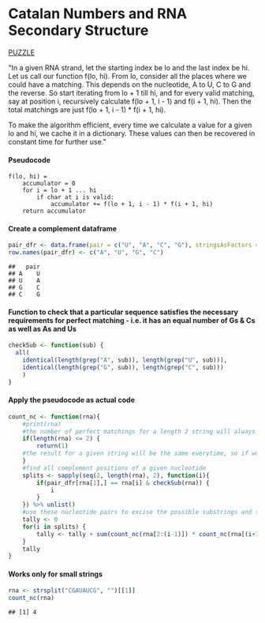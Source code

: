 Catalan Numbers and RNA Secondary Structure
================

[PUZZLE](http://rosalind.info/problems/cat/)

"In a given RNA strand, let the starting index be lo and the last index be hi. Let us call our function f(lo, hi). From lo, consider all the places where we could have a matching. This depends on the nucleotide, A to U, C to G and the reverse. So start iterating from lo + 1 till hi, and for every valid matching, say at position i, recursively calculate f(lo + 1, i - 1) and f(i + 1, hi). Then the total matchings are just f(lo + 1, i - 1) \* f(i + 1, hi).

To make the algorithm efficient, every time we calculate a value for a given lo and hi, we cache it in a dictionary. These values can then be recovered in constant time for further use."

#### Pseudocode

    f(lo, hi) =
        accumulator = 0
        for i = lo + 1 ... hi
            if char at i is valid:
                accumulator += f(lo + 1, i - 1) * f(i + 1, hi)
        return accumulator

#### Create a complement dataframe

``` r
pair_dfr <- data.frame(pair = c("U", "A", "C", "G"), stringsAsFactors = FALSE)
row.names(pair_dfr) <- c("A", "U", "G", "C")
```

    ##   pair
    ## A    U
    ## U    A
    ## G    C
    ## C    G

#### Function to check that a particular sequence satisfies the necessary requirements for perfect matching - i.e. it has an equal number of Gs & Cs as well as As and Us

``` r
checkSub <- function(sub) {
  all(
    identical(length(grep("A", sub)), length(grep("U", sub))),
    identical(length(grep("G", sub)), length(grep("C", sub)))
    )
}
```

#### Apply the pseudocode as actual code

``` r
count_nc <- function(rna){
    #print(rna)
    #the number of perfect matchings for a length 2 string will always be 1
    if(length(rna) <= 2) {
        return(1)
    #the result for a given string will be the same everytime, so if we've already computed it we can retrieve it from our records
    }
    #find all complement positions of a given nucleotide
    splits <- sapply(seq(2, length(rna), 2), function(i){
        if(pair_dfr[rna[1],] == rna[i] & checkSub(rna)) {
            i
        }
    }) %>% unlist()  
    #use these nucleotide pairs to excise the possible substrings and then perform the whole procedure again on these substrings!
    tally <- 0
    for(i in splits) {
        tally <- tally + sum(count_nc(rna[2:(i-1)]) * count_nc(rna[(i+1):length(rna)]))
    }
    tally
}
```

#### Works only for small strings

``` r
rna <- strsplit("CGAUAUCG", "")[[1]]
count_nc(rna)
```

    ## [1] 4
